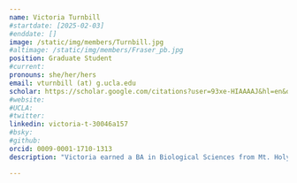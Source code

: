 ```yaml
---
name: Victoria Turnbill
#startdate: [2025-02-03]
#enddate: []
image: /static/img/members/Turnbill.jpg
#altimage: /static/img/members/Fraser_pb.jpg
position: Graduate Student 
#current:
pronouns: she/her/hers
email: vturnbill (at) g.ucla.edu
scholar: https://scholar.google.com/citations?user=93xe-HIAAAAJ&hl=en&oi=ao
#website:
#UCLA: 
#twitter: 
linkedin: victoria-t-30046a157
#bsky: 
#github: 
orcid: 0009-0001-1710-1313
description: "Victoria earned a BA in Biological Sciences from Mt. Holyoke College in 2017 where she studied the evolutionary mechanisms underlying sexual dimorphism in the reproductive organs of various species in the lab of Dr. Patricia Brennan. She earned an MS in Biology in 2019 from Chatham University where she completed her thesis on sexual dimorphism in the fish genus Cyprinodon using geometric morphometrics in the lab of Dr. Michael Collyer. Victoria then spent 4 years as a research technologist at Johns Hopkins University in the lab of Dr. Frances Northington. Here, Victoria primarily studied neonatal hypoxic ischemic encephalopathy (HIE) in both wildtype mice and transgenic mouse models of Alzheimer’s disease using a variety of techniques including mouse behavior and cognitive testing, immunofluorescent staining and confocal microscopy, and much more. Since enrolling in the UCLA Interdepartmental PhD Program for Neuroscience in 2023, Victoria has rotated in the labs of Dr. Rhonda Voskuhl, Dr. Yirong Peng, and Dr. Lindsay De Biase. Now, as a rotating graduate student in the Samelson Lab, Victoria is expanding her skillset and focusing her interests in neurodegenerative disease, aging, and sexual dimorphism into a study of Parkinson’s disease pathogenesis at the cellular level. Outside the lab, Victoria enjoys hiking, weightlifting, archery, and lazy days at the beach."   

---
```

